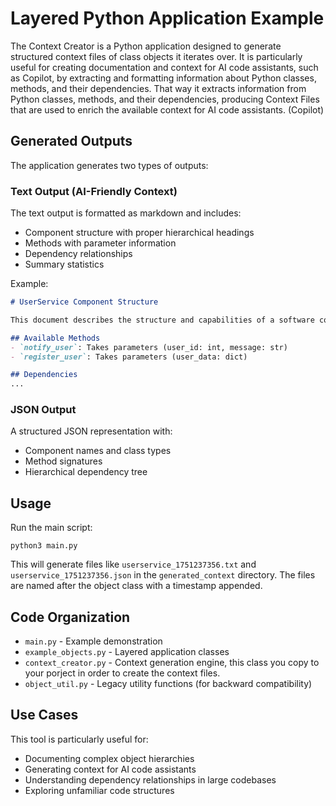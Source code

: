 # Layered Python Application Example

The Context Creator is a Python application designed
to generate structured context files of class objects it iterates over. It is particularly useful for creating documentation and context for AI code assistants, such as Copilot, by extracting and formatting information about Python classes, methods, and their dependencies.
That way it extracts information from Python classes, methods, and their dependencies, producing Context Files that are used to enrich the available context for AI code assistants. (Copilot)

## Generated Outputs

The application generates two types of outputs:

### Text Output (AI-Friendly Context)
The text output is formatted as markdown and includes:
- Component structure with proper hierarchical headings
- Methods with parameter information
- Dependency relationships
- Summary statistics

Example:
```markdown
# UserService Component Structure

This document describes the structure and capabilities of a software component.

## Available Methods
- `notify_user`: Takes parameters (user_id: int, message: str)
- `register_user`: Takes parameters (user_data: dict)

## Dependencies
...
```

### JSON Output
A structured JSON representation with:
- Component names and class types
- Method signatures
- Hierarchical dependency tree

## Usage
Run the main script:

```fish
python3 main.py
```

This will generate files like `userservice_1751237356.txt` and `userservice_1751237356.json` in the `generated_context` directory. The files are named after the object class with a timestamp appended.

## Code Organization
- `main.py` - Example demonstration
- `example_objects.py` - Layered application classes
- `context_creator.py` - Context generation engine, this class you copy to your porject in order to create the context files.
- `object_util.py` - Legacy utility functions (for backward compatibility)

## Use Cases
This tool is particularly useful for:
- Documenting complex object hierarchies
- Generating context for AI code assistants
- Understanding dependency relationships in large codebases
- Exploring unfamiliar code structures
